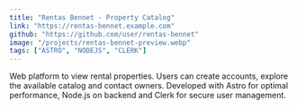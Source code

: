 ```yaml
---
title: "Rentas Bennet - Property Catalog"
link: "https://rentas-bennet.example.com"
github: "https://github.com/user/rentas-bennet"
image: "/projects/rentas-bennet-preview.webp"
tags: ["ASTRO", "NODEJS", "CLERK"]
---
```


Web platform to view rental properties. Users can create accounts, explore the available catalog and contact owners. Developed with Astro for optimal performance, Node.js on backend and Clerk for secure user management.
